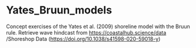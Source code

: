# Yates_Bruun_models

Concept exercises of the Yates et al. (2009) shoreline model with the Bruun rule.
Retrieve wave hindcast from 
https://coastalhub.science/data /Shoreshop Data (https://doi.org/10.1038/s41598-020-59018-y)
